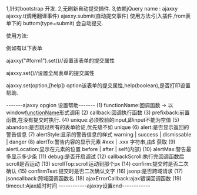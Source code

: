 1,针对bootstrap 开发.
2,无刷新自动提交插件.
3,依赖jQuery name : ajaxxy ajaxxy.t(调用翻译事件) ajaxxy.submit(自动提交事件)
使用方法:引入插件,from表单下的 buttom(type=submit) 会自动提交.

使用方法:
<script src="ajaxxy.js" type="text/javascript"></script>
例如有以下表单
<form id="form1"></form>
ajaxxy("#form1").set()//设置该表单的提交属性

ajaxxy.set()//设置全局表单的提交属性

ajaxxy.set(option,[help]) option该表单的提交属性,help(boolean),是否打印设置帮助.

-------ajaxxy opgion 设置帮助-------
 (1) functionName:回调函数 -> 以window[functionName]()形式调用
 (2) callback:回调执行函数
 (3) prefixback:前置函数,在没有提交时执行.
 (4) unique:必须校验的input,即input不能为空值
 (5) abandon:是否跳过所有的表单验证,优先级不如 unique
 (6) alert:是否显示返回的警告信息
 (7) alertStyle:显示的警告信息的样式 warning | success | dismissable | danger
 (8) alertTo:警告内容的显示元素 #xxx | .xxx 字符串,由$ 获取
 (9) alertLocation:显示在元素的位置 before | after | self(内部)
 (10) alertMax:警告最多显示多少条
 (11) debug:是否开启调试
 (12) callbackScroll:执行完回调函数后scroll是否运动
 (13) scrollTop:scroll运动到那个px
 (14) confirm:提交时是否二次确认
 (15) confirmText:提交时是否二次确认文字
 (16) jsonp:是否跨域请求
 (17) jsoncallback:跨域回调函数名
 (18) ajaxErrorCallback:ajax错误回调函数
 (19) timeout:Ajax超时时间
------------ajaxxy设置end------------
